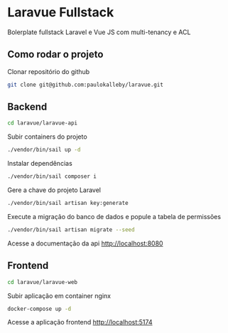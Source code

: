# Laravue Fullstack

Bolerplate fullstack Laravel e Vue JS com multi-tenancy e ACL

## Como rodar o projeto

Clonar repositório do github

```sh
git clone git@github.com:paulokalleby/laravue.git
```

## Backend

```sh
cd laravue/laravue-api
```

Subir containers do projeto

```sh
./vendor/bin/sail up -d
```

Instalar dependências

```sh
./vendor/bin/sail composer i
```

Gere a chave do projeto Laravel

```sh
./vendor/bin/sail artisan key:generate
```

Execute a migração do banco de dados e popule a tabela de permissões

```sh
./vendor/bin/sail artisan migrate --seed
```

Acesse a documentação da api
[http://localhost:8080](http://localhost:8080)

## Frontend

```sh
cd laravue/laravue-web
```

Subir aplicação em container nginx

```sh
docker-compose up -d
```

Acesse a aplicação frontend
[http://localhost:5174](http://localhost:5174)
